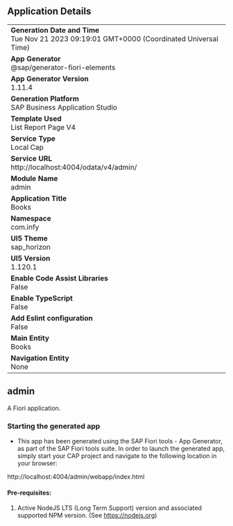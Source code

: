 ## Application Details
|               |
| ------------- |
|**Generation Date and Time**<br>Tue Nov 21 2023 09:19:01 GMT+0000 (Coordinated Universal Time)|
|**App Generator**<br>@sap/generator-fiori-elements|
|**App Generator Version**<br>1.11.4|
|**Generation Platform**<br>SAP Business Application Studio|
|**Template Used**<br>List Report Page V4|
|**Service Type**<br>Local Cap|
|**Service URL**<br>http://localhost:4004/odata/v4/admin/
|**Module Name**<br>admin|
|**Application Title**<br>Books|
|**Namespace**<br>com.infy|
|**UI5 Theme**<br>sap_horizon|
|**UI5 Version**<br>1.120.1|
|**Enable Code Assist Libraries**<br>False|
|**Enable TypeScript**<br>False|
|**Add Eslint configuration**<br>False|
|**Main Entity**<br>Books|
|**Navigation Entity**<br>None|

## admin

A Fiori application.

### Starting the generated app

-   This app has been generated using the SAP Fiori tools - App Generator, as part of the SAP Fiori tools suite.  In order to launch the generated app, simply start your CAP project and navigate to the following location in your browser:

http://localhost:4004/admin/webapp/index.html

#### Pre-requisites:

1. Active NodeJS LTS (Long Term Support) version and associated supported NPM version.  (See https://nodejs.org)


